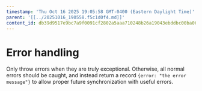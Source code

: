 ```yaml
---
timestamp: 'Thu Oct 16 2025 19:05:58 GMT-0400 (Eastern Daylight Time)'
parent: '[[../20251016_190558.f5c1d0f4.md]]'
content_id: db39d9517e9bc7a9f0091cf2802a5aaa710248b26a19043ebddbc00ba067bc70
---
```


# Error handling

Only throw errors when they are truly exceptional. Otherwise, all normal errors should be caught, and instead return a record `{error: "the error message"}` to allow proper future synchronization with useful errors.
